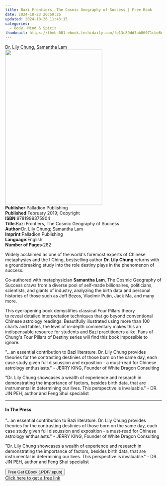 ```yaml
---
title: Bazi Frontiers, The Cosmic Geography of Success | Free Book
date: 2024-10-23 20:59:26
updated: 2024-10-26 11:43:15
categories:
  - Body, Mind & Spirit
thumbnail: https://thmb-001-ebook.techidaily.com/fe13c89dd7ab86071cbe8d37614da1e23d3207078bc834303f6fef6beb9599aa.jpg
---
```

<main id="book-container">
  <div class="flex flex-col">
    <div class="book-brief flex-1 py-6 px-4 sm:p-6 md:py-10 md:px-8">
      <!-- brief-->
      <div class="book-brief-main">Dr. Lily Chung, Samantha Lam</div>
    </div>
    <div
      class="book-meta-info flex-1 grid gap-4 col-start-1 col-end-3 row-start-1 sm:mb-6 sm:grid-cols-4 lg:gap-6 lg:col-start-2 lg:row-end-6 lg:row-span-6 lg:mb-0"
    >
      <div
        class="book-meta-info-left place-content-center mt-4 p-4 text-sm leading-6 col-start-2 col-span-2 dark:text-slate-400"
      >
        <img
          class="w-full h-500 object-cover rounded-lg sm:h-255 sm:col-span-2 lg:col-span-full"
          src="https://img-001-ebook.techidaily.com/a64873082369a101d5888f0d4f249f92010f3b3ac4dbe4c9dfabba0b58bb622f.jpg"
          alt=""
          width="312"
          height="500"
        />
      </div>
      <div
        class="book-meta-info-right mt-2 col-start-1 row-start-2 col-span-3 self-center"
      >
        <!-- meta data  -->
        <div class="flex flex-col px-4 md:px-8">
          <div class="flex-1">
            <strong>Publisher</strong>:<span class="px-2"
              >Palladion Publishing</span
            >
          </div>
          <div class="flex-1">
            <strong>Published</strong>:<span class="px-2"
              >February 2019; Copyright</span
            >
          </div>
          <div class="flex-1">
            <strong>ISBN</strong>:<span class="px-2">9781999375904</span>
          </div>
          <div class="flex-1">
            <strong>Title</strong>:<span class="px-2"
              >Bazi Frontiers, The Cosmic Geography of Success</span
            >
          </div>
          <div class="flex-1">
            <strong>Author</strong>:<span class="px-2"
              >Dr. Lily Chung; Samantha Lam</span
            >
          </div>
          <div class="flex-1">
            <strong>Imprint</strong>:<span class="px-2"
              >Palladion Publishing</span
            >
          </div>
          <div class="flex-1">
            <strong>Language</strong>:<span class="px-2">English</span>
          </div>
          <div class="flex-1">
            <strong>Number of Pages</strong>:<span class="px-2">282</span>
          </div>
        </div>
      </div>
    </div>
    <div class="book-description flex-1 py-6 px-4 sm:p-6 md:py-10 md:px-8">
      <div class="book-description-main">
        <div accordion-content="" id="description">
          <p>
            Widely acclaimed as one of the world's foremost experts of Chinese
            metaphysics and the I Ching, bestselling author
            <strong>Dr. Lily Chung</strong>&nbsp;returns with a groundbreaking
            study into the role destiny plays in the phenomenon of success.
          </p>
          <p>
            Co-authored with metaphysician <strong>Samantha Lam</strong>, The
            Cosmic Geography of Success draws from a diverse pool of self-made
            billionaires, politicians, scientists, and giants of industry,
            analyzing the birth data and personal histories of those such as
            Jeff Bezos, Vladimir Putin, Jack Ma, and many more.
          </p>
          <p>
            This eye-opening book demystifies&nbsp;classical&nbsp;Four Pillars
            theory to&nbsp;reveal&nbsp;detailed interpretation techniques
            that&nbsp;go&nbsp;beyond conventional Chinese astrology readings.
            Beautifully illustrated using more than 100 charts and tables,
            the&nbsp;level of in-depth commentary makes&nbsp;this an
            indispensable resource for students and Bazi practitioners alike.
            Fans of Chung's Four Pillars of Destiny&nbsp;series will find this
            book impossible to ignore.
          </p>
          <p>
            "...an essential contribution to Bazi literature. Dr. Lily Chung
            provides theories for the contrasting destinies of those born on the
            same day, each case study given full discussion and exposition - a
            must-read for Chinese astrology enthusiasts." - JERRY KING, Founder
            of White Dragon Consulting
          </p>
          <p>
            "Dr. Lily Chung showcases a wealth of experience and research in
            demonstrating the importance of factors, besides birth data, that
            are instrumental in determining our lives. This perspective is
            invaluable." - DR. JIN PEH, author and Feng Shui specialist
          </p>
        </div>
        <div class="accordion-fader"></div>
      </div>
    </div>
    <div class="book-excerpts flex-1 py-6 px-4 sm:p-6 md:py-10 md:px-8">
      <!-- excerpts-->
      <div class="book-excerpts-main">
        <hr />
        <h4 class="placeholder placeholder-heading">
          <span>In The Press</span>
        </h4>
        <p></p>
        <p>
          "...an essential contribution to Bazi literature. Dr. Lily Chung
          provides theories for the contrasting destinies of those born on the
          same day, each case study given full discussion and exposition - a
          must-read for Chinese astrology enthusiasts." - JERRY KING, Founder of
          White Dragon Consulting
        </p>
        <p>
          "Dr. Lily Chung showcases a wealth of experience and research in
          demonstrating the importance of factors, besides birth data, that are
          instrumental in determining our lives. This perspective is
          invaluable." - DR. JIN PEH, author and Feng Shui specialist
        </p>
        <p></p>
      </div>
    </div>
    <div
      class="book-about-author flex-1 py-6 px-4 sm:p-6 md:py-10 md:px-8"
    ></div>
    <div class="book-free-get flex-1 py-6 px-4 sm:p-6 md:py-10 md:px-8">
      <button
        id="btn-free-get"
        class="bg-blue-500 hover:bg-blue-700 text-white font-bold py-2 px-4 rounded"
      >
        Free Get EBook (.PDF/.epub)
      </button>
      <div id="countdown-display" class="px-2 text-lg mt-2"></div>
      <a
        id="free-link"
        class="hidden bg-blue-500 hover:bg-blue-700 text-white font-bold py-2 px-4 rounded"
        href="https://www.ebooks.com/en-us/book/209869628/bazi-frontiers-the-cosmic-geography-of-success/dr-lily-chung/"
        target="_blank"
        >Click here to get a free link</a
      >
    </div>
    <script>
      let countdownTime = 0;
      let countdownInterval = null;
      document
        .getElementById('btn-free-get')
        .addEventListener('click', startCountdown);
      function startCountdown() {
        countdownTime = new Date().getTime() + 60000 * 3;
        countdownInterval = setInterval(updateCountdown, 1000);
        document.getElementById('btn-free-get').disabled = true;
        document
          .getElementById('btn-free-get')
          .classList.add('bg-gray-500', 'cursor-not-allowed');
      }
      function updateCountdown() {
        let currentTime = new Date().getTime();
        let timeLeft = countdownTime - currentTime;
        let secondsLeft = Math.floor(timeLeft / 1000);
        document.getElementById('countdown-display').innerHTML =
          `Remaining time: ${secondsLeft} seconds.`;
        if (secondsLeft <= 0) {
          clearInterval(countdownInterval);
          document.getElementById('btn-free-get').classList.add('hidden');
          document.getElementById('free-link').classList.remove('hidden');
          document.getElementById('countdown-display').innerHTML = '';
        }
      }
    </script>
  </div>
</main>
